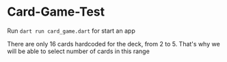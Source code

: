 # Card-Game-Test

Run `dart run card_game.dart` for start an app

There are only 16 cards hardcoded for the deck, from 2 to 5. That's why we will be able to select number of cards in this range